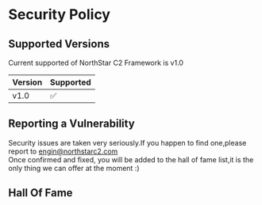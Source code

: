 # Security Policy

## Supported Versions

Current supported of NorthStar C2 Framework is v1.0

| Version | Supported          |
| ------- | ------------------ |
| v1.0    | :white_check_mark: |


## Reporting a Vulnerability

Security issues are taken very seriously.If you happen to find one,please report to engin@northstarc2.com
<br>
Once confirmed and fixed, you will be added to the hall of fame list,it is the only thing we can offer at the moment :)

## Hall Of Fame 
